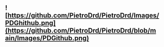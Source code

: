 ## ![https://github.com/PietroDrd/PietroDrd/Images/PDGhithub.png](https://github.com/PietroDrd/PietroDrd/blob/main/Images/PDGithub.png)

<!--
**PietroDrd/PietroDrd** is a ✨ _special_ ✨ repository because its `README.md` (this file) appears on your GitHub profile.

Here are some ideas to get you started:

- 🔭 I’m currently working on ...
- 🌱 I’m currently learning ...
- 👯 I’m looking to collaborate on ...
- 🤔 I’m looking for help with ...
- 💬 Ask me about ...
- 📫 How to reach me: ...
- ⚡ Fun fact: ...
-->
